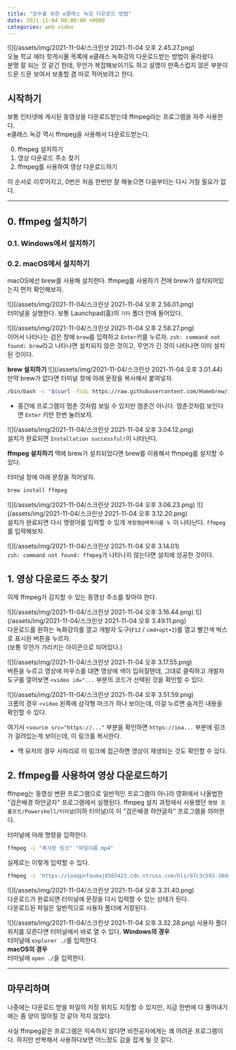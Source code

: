 ```yaml
---
title: "모두를 위한 e클래스 녹강 다운로드 방법"
date: 2021-11-04 00:00:00 +0900
categories: web video
---
```

![](/assets/img/2021-11-04/스크린샷 2021-11-04 오후 2.45.27.png)  
오늘 학교 에타 핫게시물 목록에 e클래스 녹화강의 다운로드받는 방법이 올라왔다.  
분명 잘 되는 것 같긴 한데, 무언가 복잡해보이기도 하고 설명이 만족스럽지 않은 부분이 드문 드문 보여서 보충할 겸 따로 적어보려고 한다.  

## 시작하기
보통 인터넷에 게시된 동영상을 다운로드받는데 ffmpeg라는 프로그램을 자주 사용한다.  
e클래스 녹강 역시 ffmpeg을 사용해서 다운로드받는다.  

0. ffmpeg 설치하기
1. 영상 다운로드 주소 찾기
2. ffmpeg를 사용하여 영상 다운로드하기

이 순서로 이루어지고, 0번은 처음 한번만 잘 해놓으면 다음부터는 다시 거칠 필요가 없다.  

---
## 0. ffmpeg 설치하기
### 0.1. Windows에서 설치하기
### 0.2. macOS에서 설치하기

macOS에선 brew를 사용해 설치한다. ffmpeg를 사용하기 전에 brew가 설치되어있는지 먼저 확인해보자.  

![](/assets/img/2021-11-04/스크린샷 2021-11-04 오후 2.56.01.png)  
터미널을 실행한다. 보통 Launchpad(홈)의 `기타` 폴더 안에 들어있다.

![](/assets/img/2021-11-04/스크린샷 2021-11-04 오후 2.58.27.png)  
이어서 나타나는 검은 창에 `brew`를 입력하고 `Enter`키를 누르자.
`zsh: command not found: brew`라고 나타나면 설치되지 않은 것이고, 무언가 긴 것이 나타나면 이미 설치된 것이다.

**brew 설치하기**
![](/assets/img/2021-11-04/스크린샷 2021-11-04 오후 3.01.44)  
만약 brew가 없다면 터미널 창에 아래 문장을 복사해서 붙여넣자.
```sh
/bin/bash -c "$(curl -fsSL https://raw.githubusercontent.com/Homebrew/install/HEAD/install.sh)"
```
* 중간에 프로그램이 멈춘 것처럼 보일 수 있지만 멈춘건 아니다. 멈춘것처럼 보인다면 `Enter` 키만 한번 눌러보자.

![](/assets/img/2021-11-04/스크린샷 2021-11-04 오후 3.04.12.png)  
설치가 완료되면 `Installation successful!`이 나타난다.

**ffmpeg 설치하기**
맥에 brew가 설치되었다면 brew를 이용해서 ffmpeg를 설치할 수 있다.

터미널 창에 아래 문장을 적어넣자.
```sh
brew install ffmpeg
```

![](/assets/img/2021-11-04/스크린샷 2021-11-04 오후 3.06.23.png) ![](/assets/img/2021-11-04/스크린샷 2021-11-04 오후 3.12.20.png)  
설치가 완료되면 다시 명령어를 입력할 수 있게 `계정명@맥북이름 % `이 나타난다. `ffmpeg`를 입력해보자.

![](/assets/img/2021-11-04/스크린샷 2021-11-04 오후 3.14.01)  
`zsh: command not found: ffmpeg`가 나타나지 않는다면 설치에 성공한 것이다.

## 1. 영상 다운로드 주소 찾기
이제 ffmpeg가 감지할 수 있는 동영상 주소를 찾아야 한다.  

![](/assets/img/2021-11-04/스크린샷 2021-11-04 오후 3.16.44.png) ![](/assets/img/2021-11-04/스크린샷 2021-11-04 오후 3.49.11.png)  
다운로드를 원하는 녹화강의를 열고 개발자 도구(`F12` / `cmd+opt+I`)를 열고 빨간색 박스로 표시된 버튼을 누르자.  
(보통 무언가 가리키는 아이콘으로 되어있다.)  

![](/assets/img/2021-11-04/스크린샷 2021-11-04 오후 3.17.55.png)  
버튼을 누르고 영상에 마우스를 대면 영상에 색이 입혀질텐데, 그대로 클릭하고 개발자 도구를 열어보면 `<video id="...` 부분의 코드가 선택된 것을 확인할 수 있다.  

![](/assets/img/2021-11-04/스크린샷 2021-11-04 오후 3.51.59.png)  
크롬의 경우 `<video` 왼쪽에 삼각형 마크가 하나 보이는데, 이걸 누르면 숨겨진 내용을 확인할 수 있다.  

여기서 `<source src="https://..."` 부분을 확인하면 `https://ioa...` 부분에 링크가 걸려있는게 보이는데, 이 링크를 복사한다.
* 맥 유저의 경우 사파리로 이 링크에 접근하면 영상이 재생되는 것도 확인할 수 있다.

## 2. ffmpeg를 사용하여 영상 다운로드하기
ffmpeg는 동영상 변환 프로그램으로 일반적인 프로그램이 아니라 영화에서 나올법한 "검은배경 하얀글자" 프로그램에서 실행된다. ffmpeg 설치 과정에서 사용했던 `명령 프롬프트/Powershell/터미널`(이하 터미널)이 이 "검은배경 하얀글자" 프로그램을 의미한다.

터미널에 아래 명령을 입력한다.
```zsh
ffmpeg -i "복사한 링크" "파일이름.mp4"
```

실제로는 이렇게 입력할 수 있다.
```zsh
ffmpeg -i 'https://ioaqpnfaumaj8565423.cdn.ntruss.com/hls/97c3c593-38dd-4825-8546-e26823489534/mp4/97c3c593-38dd-4825-8546-e26823489534.mp4/index.m3u8' test.mp4
```

![](/assets/img/2021-11-04/스크린샷 2021-11-04 오후 3.31.40.png)  
다운로드가 완료되면 터미널에 문장을 다시 입력할 수 있는 상태가 된다.  
다운로드된 파일은 일반적으로 사용자 폴더에 저장된다.  

![](/assets/img/2021-11-04/스크린샷 2021-11-04 오후 3.32.28.png)
사용자 폴더 위치를 모른다면 터미널에서 바로 열 수 있다.
**Windows의 경우**  
터미널에 `explorer ./`를 입력한다.  
**macOS의 경우**  
터미널에 `open ./`을 입력한다.  

---
## 마무리하며
나중에는 다운로드 받을 파일의 저장 위치도 지정할 수 있지만, 지금 한번에 다 풀어내기에는 좀 양이 많아질 것 같아 적지 않았다.  

사실 ffmpeg같은 프로그램은 익숙하지 않다면 비전공자에게는 꽤 어려운 프로그램이다. 하지만 반복해서 사용하다보면 어느정도 감을 잡게 될 것 같다.  
